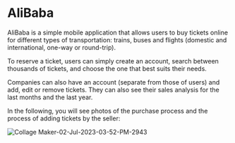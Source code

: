 
# AliBaba
AliBaba is a simple mobile application that allows users to buy tickets online for different types of transportation: trains, buses and flights (domestic and international, one-way or round-trip).

To reserve a ticket, users can simply create an account, search between thousands of tickets, and choose the one that best suits their needs.

Companies can also have an account (separate from those of users) and add, edit or remove tickets. They can also see their sales analysis for the last months and the last year.

In the following, you will see photos of the purchase process and the process of adding tickets by the seller:

![Collage Maker-02-Jul-2023-03-52-PM-2943](https://github.com/ghaemaliabadi/unlimited_heap_ap401/assets/69913252/393be696-a867-4996-8e2d-9b06538c10ad)
